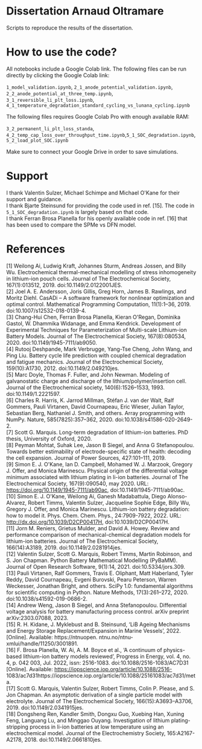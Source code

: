 # Dissertation Arnaud Oltramare
Scripts to reproduce the results of the dissertation.

# How to use the code?
All notebooks include a Google Colab link. The following files can be run directly by clicking the Google Colab link:

```1_model_validation.ipynb```, ```2_1_anode_potential_validation.ipynb```, ```2_2_anode_potential_at_three_temp.ipynb```, ```3_1_reversible_li_plt_loss.ipynb```, ```4_1_temperature_degradation_standard_cycling_vs_lunana_cycling.ipynb```

The following files requires Google Colab Pro with enough available RAM:

```3_2_permanent_li_plt_loss_standa```, ```4_2_temp_cap_loss_over_throughput_time.ipynb```,```5_1_SOC_degradation.ipynb```, ```5_2_load_plot_SOC.ipynb```

Make sure to connect your Google Drive in order to save simulations.

# Support
I thank Valentin Sulzer, Michael Schimpe and Michael O'Kane for their support and guidance.\
I thank Bjarte Steinsund for providing the code used in ref. [15]. The code in ```5_1_SOC_degradation.ipynb``` is largely based on that code.\
I thank Ferran Brosa Planella for his openly available code in ref. [16] that has been used to compare the SPMe vs DFN model.

# References
[1] Weilong Ai, Ludwig Kraft, Johannes Sturm, Andreas Jossen, and Billy Wu. Electrochemical thermal-mechanical modelling of stress inhomogeneity in lithium-ion pouch cells. Journal of The Electrochemical Society, 167(1):013512, 2019. doi:10.1149/2.0122001JES.\
[2] Joel A. E. Andersson, Joris Gillis, Greg Horn, James B. Rawlings, and Moritz Diehl. CasADi – A software framework for nonlinear optimization and optimal control. Mathematical Programming Computation, 11(1):1–36, 2019. doi:10.1007/s12532-018-0139-4.\
[3] Chang-Hui Chen, Ferran Brosa Planella, Kieran O'Regan, Dominika Gastol, W. Dhammika Widanage, and Emma Kendrick. Development of Experimental Techniques for Parameterization of Multi-scale Lithium-ion Battery Models. Journal of The Electrochemical Society, 167(8):080534, 2020. doi:10.1149/1945-7111/ab9050.\
[4] Rutooj Deshpande, Mark Verbrugge, Yang-Tse Cheng, John Wang, and Ping Liu. Battery cycle life prediction with coupled chemical degradation and fatigue mechanics. Journal of the Electrochemical Society, 159(10):A1730, 2012. doi:10.1149/2.049210jes.\
[5] Marc Doyle, Thomas F. Fuller, and John Newman. Modeling of galvanostatic charge and discharge of the lithium/polymer/insertion cell. Journal of the Electrochemical society, 140(6):1526–1533, 1993. doi:10.1149/1.2221597.\
[6] Charles R. Harris, K. Jarrod Millman, Stéfan J. van der Walt, Ralf Gommers, Pauli Virtanen, David Cournapeau, Eric Wieser, Julian Taylor, Sebastian Berg, Nathaniel J. Smith, and others. Array programming with NumPy. Nature, 585(7825):357–362, 2020. doi:10.1038/s41586-020-2649-2.\
[7] Scott G. Marquis. Long-term degradation of lithium-ion batteries. PhD thesis, University of Oxford, 2020.\
[8] Peyman Mohtat, Suhak Lee, Jason B Siegel, and Anna G Stefanopoulou. Towards better estimability of electrode-specific state of health: decoding the cell expansion. Journal of Power Sources, 427:101–111, 2019.\
[9] Simon E. J. O'Kane, Ian D. Campbell, Mohamed W. J. Marzook, Gregory J. Offer, and Monica Marinescu. Physical origin of the differential voltage minimum associated with lithium plating in li-ion batteries. Journal of The Electrochemical Society, 167(9):090540, may 2020. URL: https://doi.org/10.1149/1945-7111/ab90ac, doi:10.1149/1945-7111/ab90ac.\
[10] Simon E. J. O'Kane, Weilong Ai, Ganesh Madabattula, Diego Alonso-Alvarez, Robert Timms, Valentin Sulzer, Jacqueline Sophie Edge, Billy Wu, Gregory J. Offer, and Monica Marinescu. Lithium-ion battery degradation: how to model it. Phys. Chem. Chem. Phys., 24:7909-7922, 2022. URL: http://dx.doi.org/10.1039/D2CP00417H, doi:10.1039/D2CP00417H.\
[11] Jorn M. Reniers, Grietus Mulder, and David A. Howey. Review and performance comparison of mechanical-chemical degradation models for lithium-ion batteries. Journal of The Electrochemical Society, 166(14):A3189, 2019. doi:10.1149/2.0281914jes.\
[12] Valentin Sulzer, Scott G. Marquis, Robert Timms, Martin Robinson, and S. Jon Chapman. Python Battery Mathematical Modelling (PyBaMM). Journal of Open Research Software, 9(1):14, 2021. doi:10.5334/jors.309.\
[13] Pauli Virtanen, Ralf Gommers, Travis E. Oliphant, Matt Haberland, Tyler Reddy, David Cournapeau, Evgeni Burovski, Pearu Peterson, Warren Weckesser, Jonathan Bright, and others. SciPy 1.0: fundamental algorithms for scientific computing in Python. Nature Methods, 17(3):261–272, 2020. doi:10.1038/s41592-019-0686-2.\
[14] Andrew Weng, Jason B Siegel, and Anna Stefanopoulou. Differential voltage analysis for battery manufacturing process control. arXiv preprint arXiv:2303.07088, 2023.\
[15] R. H. Kidane, J. Myklebust and B. Steinsund, ‘LiB Ageing Mechanisms and Energy Storage Replacement/Expansion in Marine Vessels’, 2022. [Online]. Available: https://ntnuopen. ntnu.no/ntnu-xmlui/handle/11250/3001891.\
[16] F. Brosa Planella, W. Ai, A. M. Boyce et al., ‘A continuum of physics-based lithium-ion battery models reviewed’, Progress in Energy, vol. 4, no. 4, p. 042 003, Jul. 2022, issn: 2516-1083. doi:10.1088/2516-1083/AC7D31 [Online]. Available: https://iopscience.iop.org/article/10.1088/2516- 1083/ac7d31https://iopscience.iop.org/article/10.1088/25161083/ac7d31/meta. \
[17] Scott G. Marquis, Valentin Sulzer, Robert Timms, Colin P. Please, and S. Jon Chapman. An asymptotic derivation of a single particle model with electrolyte. Journal of The Electrochemical Society, 166(15):A3693–A3706, 2019. doi:10.1149/2.0341915jes.\
[18] Dongsheng Ren, Kandler Smith, Dongxu Guo, Xuebing Han, Xuning Feng, Languang Lu, and Minggao Ouyang. Investigation of lithium plating-stripping process in li-ion batteries at low temperature using an electrochemical model. Journal of the Electrochemistry Society, 165:A2167-A2178, 2018. doi:10.1149/2.0661810jes.




